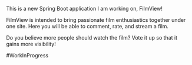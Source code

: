 This is a new Spring Boot application I am working on, FilmView! 

FilmView is intended to bring passionate film enthusiastics together under one site. Here you will be able to comment, rate, and stream a film. 

Do you believe more people should watch the film? Vote it up so that it gains more visibility!

#WorkInProgress
